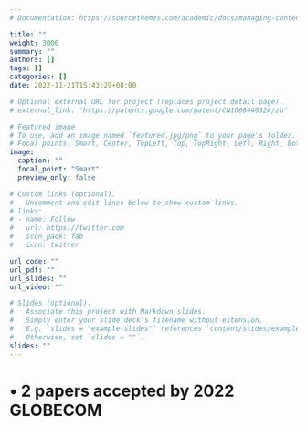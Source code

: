 ```yaml
---
# Documentation: https://sourcethemes.com/academic/docs/managing-content/

title: ""
weight: 3000
summary: ""
authors: []
tags: []
categories: []
date: 2022-11-21T15:43:29+08:00

# Optional external URL for project (replaces project detail page).
# external_link: "https://patents.google.com/patent/CN106844632A/zh"

# Featured image
# To use, add an image named `featured.jpg/png` to your page's folder.
# Focal points: Smart, Center, TopLeft, Top, TopRight, Left, Right, BottomLeft, Bottom, BottomRight.
image:
  caption: ""
  focal_point: "Smart"
  preview_only: false

# Custom links (optional).
#   Uncomment and edit lines below to show custom links.
# links:
# - name: Follow
#   url: https://twitter.com
#   icon_pack: fab
#   icon: twitter

url_code: ""
url_pdf: ""
url_slides: ""
url_video: ""

# Slides (optional).
#   Associate this project with Markdown slides.
#   Simply enter your slide deck's filename without extension.
#   E.g. `slides = "example-slides"` references `content/slides/example-slides.md`.
#   Otherwise, set `slides = ""`.
slides: ""
---
```


# • 2 papers accepted by 2022 GLOBECOM<br/>

